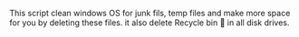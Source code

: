 This script clean windows OS for junk fils, temp files and make more space for you by deleting these files.
it also delete Recycle bin 🚮 in all disk drives.
